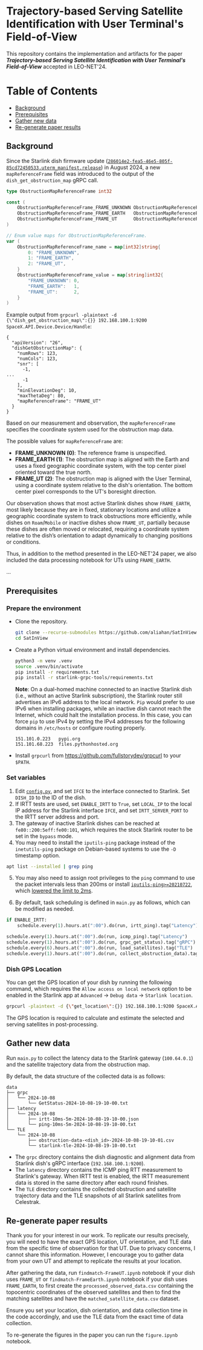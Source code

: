 # Trajectory-based Serving Satellite Identification with User Terminal's Field-of-View

This repository contains the implementation and artifacts for the paper ***Trajectory-based Serving Satellite Identification with User Terminal's Field-of-View*** accepted in LEO-NET'24.

Table of Contents
=================

* [Background](#background)
* [Prerequisites](#prerequisites)
* [Gather new data](#gather-new-data)
* [Re-generate paper results](#re-generate-paper-results)

## Background

Since the Starlink dish firmware update ([`286014e2-fea5-46e5-805f-85cd72450533.uterm_manifest.release`](https://github.com/clarkzjw/starlink-grpc-golang/commit/2979925ba64f82937c559b59673ae860b70edd7f)) in August 2024, a new `mapReferenceFrame` field was introduced to the output of the `dish_get_obstruction_map` gRPC call.

```go
type ObstructionMapReferenceFrame int32

const (
	ObstructionMapReferenceFrame_FRAME_UNKNOWN ObstructionMapReferenceFrame = 0
	ObstructionMapReferenceFrame_FRAME_EARTH   ObstructionMapReferenceFrame = 1
	ObstructionMapReferenceFrame_FRAME_UT      ObstructionMapReferenceFrame = 2
)

// Enum value maps for ObstructionMapReferenceFrame.
var (
	ObstructionMapReferenceFrame_name = map[int32]string{
		0: "FRAME_UNKNOWN",
		1: "FRAME_EARTH",
		2: "FRAME_UT",
	}
	ObstructionMapReferenceFrame_value = map[string]int32{
		"FRAME_UNKNOWN": 0,
		"FRAME_EARTH":   1,
		"FRAME_UT":      2,
	}
)
```

Example output from `grpcurl -plaintext -d {\"dish_get_obstruction_map\":{}} 192.168.100.1:9200 SpaceX.API.Device.Device/Handle`:

```
{
  "apiVersion": "26",
  "dishGetObstructionMap": {
    "numRows": 123,
    "numCols": 123,
    "snr": [
      -1,
...
      -1
    ],
    "minElevationDeg": 10,
    "maxThetaDeg": 80,
    "mapReferenceFrame": "FRAME_UT"
  }
}
```

Based on our measurement and observation, the `mapReferenceFrame` specifies the coordinate system used for the obstruction map data.

The possible values for `mapReferenceFrame` are:

- **FRAME_UNKNOWN (0)**: The reference frame is unspecified.
- **FRAME_EARTH (1)**: The obstruction map is aligned with the Earth and uses a fixed geographic coordinate system, with the top center pixel oriented toward the true north.
- **FRAME_UT (2)**: The obstruction map is aligned with the User Terminal, using a coordinate system relative to the dish's orientation. The bottom center pixel corresponds to the UT's boresight direction.


Our observation shows that most active Starlink dishes show `FRAME_EARTH`, most likely because they are in fixed, stationary locations and utilize a geographic coordinate system to track obstructions more efficiently, while dishes on `Roam`/`Mobile` or inactive dishes show `FRAME_UT`, partially because these dishes are often moved or relocated, requiring a coordinate system relative to the dish’s orientation to adapt dynamically to changing positions or conditions.

Thus, in addition to the method presented in the LEO-NET'24 paper, we also included the data processing notebook for UTs using `FRAME_EARTH`.

...

## Prerequisites

### Prepare the environment

+ Clone the repository.

    ```bash
    git clone --recurse-submodules https://github.com/aliahan/SatInView.git
    cd SatInView
    ```

+ Create a Python virtual environment and install dependencies.

    ```bash
    python3 -m venv .venv
    source .venv/bin/activate
    pip install -r requirements.txt
    pip install -r starlink-grpc-tools/requirements.txt
    ```

    **Note**: On a dual-homed machine connected to an inactive Starlink dish (i.e., without an active Starlink subscription), the Starlink router still advertises an IPv6 address to the local network. `Pip` would prefer to use IPv6 when installing packages, while an inactive dish cannot reach the Internet, which could halt the installation process. In this case, you can force `pip` to use IPv4 by setting the IPv4 addresses for the following domains in `/etc/hosts` or configure routing properly.

    ```
    151.101.0.223   pypi.org
    151.101.68.223  files.pythonhosted.org
    ```

+ Install `grpcurl` from https://github.com/fullstorydev/grpcurl to your `$PATH`.

### Set variables

1. Edit [`config.py`](./config.py), and set `IFCE` to the interface connected to Starlink. Set `DISH_ID` to the ID of the dish.
2. If IRTT tests are used, set `ENABLE_IRTT` to `True`, set `LOCAL_IP` to the local IP address for the Starlink interface `IFCE`, and set `IRTT_SERVER_PORT` to the IRTT server address and port.
3. The gateway of inactive Starlink dishes can be reached at `fe80::200:5eff:fe00:101`, which requires the stock Starlink router to be set in the `bypass` mode.
4. You may need to install the `iputils-ping` package instead of the `inetutils-ping` package on Debian-based systems to use the `-D` timestamp option.
```bash
apt list --installed | grep ping
```
5. You may also need to assign root privileges to the `ping` command to use the packet intervals less than 200ms or install [`iputils-ping>=20210722`](https://github.com/iputils/iputils/releases/tag/20210722), which [lowered the limit to 2ms](https://github.com/iputils/iputils/issues/317).

6. By default, task scheduling is defined in `main.py` as follows, which can be modified as needed.

```python
if ENABLE_IRTT:
    schedule.every(1).hours.at(":00").do(run, irtt_ping).tag("Latency")

schedule.every(1).hours.at(":00").do(run, icmp_ping).tag("Latency")
schedule.every(1).hours.at(":00").do(run, grpc_get_status).tag("gRPC")
schedule.every(6).hours.at(":00").do(run, load_satellites).tag("TLE")
schedule.every(1).hours.at(":00").do(run, collect_obstruction_data).tag("TLE")
```

### Dish GPS Location

You can get the GPS location of your dish by running the following command, which requires the `Allow access on local network` option to be enabled in the Starlink app at `Advanced` -> `Debug data` -> `Starlink location`.

```bash
grpcurl -plaintext -d {\"get_location\":{}} 192.168.100.1:9200 SpaceX.API.Device.Device/Handle
```

The GPS location is required to calculate and estimate the selected and serving satellites in post-processing.

## Gather new data

Run `main.py` to collect the latency data to the Starlink gateway (`100.64.0.1`) and the satellite trajectory data from the obstruction map.

By default, the data structure of the collected data is as follows:

```
data
├── grpc
│   └── 2024-10-08
│       └── GetStatus-2024-10-08-19-10-00.txt
├── latency
│   └── 2024-10-08
│       ├── irtt-10ms-5m-2024-10-08-19-10-00.json
│       └── ping-10ms-5m-2024-10-08-19-10-00.txt
└── TLE
    └── 2024-10-08
        ├── obstruction-data-<dish_id>-2024-10-08-19-10-01.csv
        └── starlink-tle-2024-10-08-19-10-00.txt
```

+ The `grpc` directory contains the dish diagnostic and alignment data from Starlink dish's gRPC interface (`192.168.100.1:9200`).
+ The `latency` directory contains the ICMP ping RTT measurement to Starlink's gateway. When IRTT test is enabled, the IRTT measurement data is stored in the same directory after each round finishes.
+ The `TLE` directory contains the collected obstruction and satellite trajectory data and the TLE snapshots of all Starlink satellites from Celestrak.

## Re-generate paper results

Thank you for your interest in our work. To replicate our results precisely, you will need to have the exact GPS location, UT orientation, and TLE data from the specific time of observation for that UT. Due to privacy concerns, I cannot share this information. However, I encourage you to gather data from your own UT and attempt to replicate the results at your location.


After gathering the data, run `findmatch-FrameUT.ipynb` notebook if your dish uses `FRAME_UT` or `findmatch-FrameEarth.ipynb` notebook if your dish uses `FRAME_EARTH`,  to first create the `processed_observed_data.csv` containing the topocentric coordinates of the observed satellites and then to find
the matching satellites and have the `matched_satellite_data.csv` dataset.

Ensure you set your location, dish orientation, and data collection time in the code accordingly, and use the TLE data from the exact time of data collection.

To re-generate the figures in the paper you can run the  `figure.ipynb` notebook.
